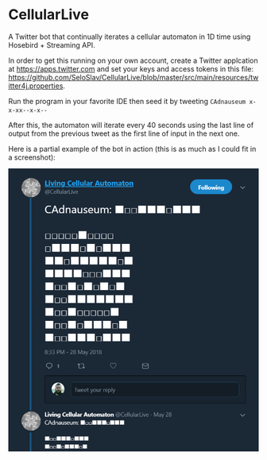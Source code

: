 # CellularLive
A Twitter bot that continually iterates a cellular automaton in 1D time using Hosebird + Streaming API.

In order to get this running on your own account, create a Twitter applcation at https://apps.twitter.com and set your keys and access tokens in this file: https://github.com/SeloSlav/CellularLive/blob/master/src/main/resources/twitter4j.properties.

Run the program in your favorite IDE then seed it by tweeting ``CAdnauseum x-x-xx--x-x--``

After this, the automaton will iterate every 40 seconds using the last line of output from the previous tweet as the first line of input in the next one. 

Here is a partial example of the bot in action (this is as much as I could fit in a screenshot):

![Image of CA Bot](https://github.com/SeloSlav/CellularLive/blob/master/ca-example.PNG)

